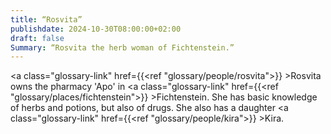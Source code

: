 ```yaml
---
title: “Rosvita”
publishdate: 2024-10-30T08:00:00+02:00
draft: false
Summary: “Rosvita the herb woman of Fichtenstein.”
---
```

<a class="glossary-link" href={{<ref "glossary/people/rosvita">}} >Rosvita</a> owns the pharmacy 'Apo' in <a class="glossary-link" href={{<ref "glossary/places/fichtenstein">}} >Fichtenstein</a>. She has basic knowledge of herbs and potions, but also of drugs. She also has a daughter <a class="glossary-link" href={{<ref "glossary/people/kira">}} >Kira</a>.
